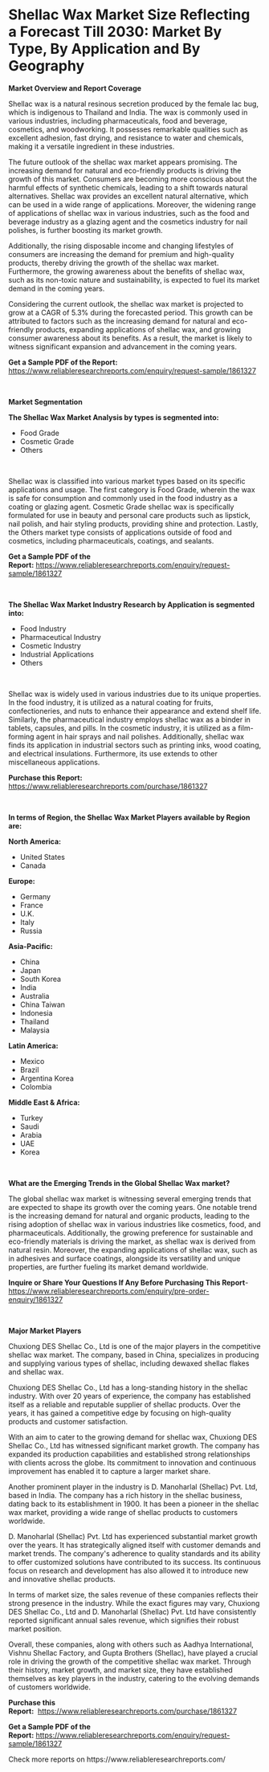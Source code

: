 <p><h1>Shellac Wax Market Size Reflecting a Forecast Till 2030: Market By Type, By Application and By Geography</h1></p><p><strong>Market Overview and Report Coverage</strong></p>
<p><p>Shellac wax is a natural resinous secretion produced by the female lac bug, which is indigenous to Thailand and India. The wax is commonly used in various industries, including pharmaceuticals, food and beverage, cosmetics, and woodworking. It possesses remarkable qualities such as excellent adhesion, fast drying, and resistance to water and chemicals, making it a versatile ingredient in these industries.</p><p>The future outlook of the shellac wax market appears promising. The increasing demand for natural and eco-friendly products is driving the growth of this market. Consumers are becoming more conscious about the harmful effects of synthetic chemicals, leading to a shift towards natural alternatives. Shellac wax provides an excellent natural alternative, which can be used in a wide range of applications. Moreover, the widening range of applications of shellac wax in various industries, such as the food and beverage industry as a glazing agent and the cosmetics industry for nail polishes, is further boosting its market growth.</p><p>Additionally, the rising disposable income and changing lifestyles of consumers are increasing the demand for premium and high-quality products, thereby driving the growth of the shellac wax market. Furthermore, the growing awareness about the benefits of shellac wax, such as its non-toxic nature and sustainability, is expected to fuel its market demand in the coming years.</p><p>Considering the current outlook, the shellac wax market is projected to grow at a CAGR of 5.3% during the forecasted period. This growth can be attributed to factors such as the increasing demand for natural and eco-friendly products, expanding applications of shellac wax, and growing consumer awareness about its benefits. As a result, the market is likely to witness significant expansion and advancement in the coming years.</p></p>
<p><strong>Get a Sample PDF of the Report:</strong> <a href="https://www.reliableresearchreports.com/enquiry/request-sample/1861327">https://www.reliableresearchreports.com/enquiry/request-sample/1861327</a></p>
<p>&nbsp;</p>
<p><strong>Market Segmentation</strong></p>
<p><strong>The Shellac Wax Market Analysis by types is segmented into:</strong></p>
<p><ul><li>Food Grade</li><li>Cosmetic Grade</li><li>Others</li></ul></p>
<p>&nbsp;</p>
<p><p>Shellac wax is classified into various market types based on its specific applications and usage. The first category is Food Grade, wherein the wax is safe for consumption and commonly used in the food industry as a coating or glazing agent. Cosmetic Grade shellac wax is specifically formulated for use in beauty and personal care products such as lipstick, nail polish, and hair styling products, providing shine and protection. Lastly, the Others market type consists of applications outside of food and cosmetics, including pharmaceuticals, coatings, and sealants.</p></p>
<p><strong>Get a Sample PDF of the Report:</strong>&nbsp;<a href="https://www.reliableresearchreports.com/enquiry/request-sample/1861327">https://www.reliableresearchreports.com/enquiry/request-sample/1861327</a></p>
<p>&nbsp;</p>
<p><strong>The Shellac Wax Market Industry Research by Application is segmented into:</strong></p>
<p><ul><li>Food Industry</li><li>Pharmaceutical Industry</li><li>Cosmetic Industry</li><li>Industrial Applications</li><li>Others</li></ul></p>
<p>&nbsp;</p>
<p><p>Shellac wax is widely used in various industries due to its unique properties. In the food industry, it is utilized as a natural coating for fruits, confectioneries, and nuts to enhance their appearance and extend shelf life. Similarly, the pharmaceutical industry employs shellac wax as a binder in tablets, capsules, and pills. In the cosmetic industry, it is utilized as a film-forming agent in hair sprays and nail polishes. Additionally, shellac wax finds its application in industrial sectors such as printing inks, wood coating, and electrical insulations. Furthermore, its use extends to other miscellaneous applications.</p></p>
<p><strong>Purchase this Report:</strong>&nbsp; <a href="https://www.reliableresearchreports.com/purchase/1861327">https://www.reliableresearchreports.com/purchase/1861327</a></p>
<p>&nbsp;</p>
<p><strong>In terms of Region, the Shellac Wax Market Players available by Region are:</strong></p>
<p>
    <p> <strong> North America: </strong>
        <ul>
            <li>United States</li>
            <li>Canada</li>
        </ul>
        </p> 
    <p> <strong> Europe: </strong>
        <ul>
            <li>Germany</li>
            <li>France</li>
            <li>U.K.</li>
            <li>Italy</li>
            <li>Russia</li>
        </ul>
        </p> 
    <p> <strong> Asia-Pacific: </strong>
        <ul>
            <li>China</li>
            <li>Japan</li>
            <li>South Korea</li>
            <li>India</li>
            <li>Australia</li>
            <li>China Taiwan</li>
            <li>Indonesia</li>
            <li>Thailand</li>
            <li>Malaysia</li>
        </ul>
        </p> 
    <p> <strong> Latin America: </strong>
        <ul>
            <li>Mexico</li>
            <li>Brazil</li>
            <li>Argentina Korea</li>
            <li>Colombia</li>
        </ul>
        </p> 
    <p> <strong> Middle East & Africa: </strong>
        <ul>
            <li>Turkey</li>
            <li>Saudi</li>
            <li>Arabia</li>
            <li>UAE</li>
            <li>Korea</li>
        </ul>
    </p>
    </p>
<p>&nbsp;</p>
<p><strong>What are the Emerging Trends in the Global Shellac Wax market?</strong></p>
<p><p>The global shellac wax market is witnessing several emerging trends that are expected to shape its growth over the coming years. One notable trend is the increasing demand for natural and organic products, leading to the rising adoption of shellac wax in various industries like cosmetics, food, and pharmaceuticals. Additionally, the growing preference for sustainable and eco-friendly materials is driving the market, as shellac wax is derived from natural resin. Moreover, the expanding applications of shellac wax, such as in adhesives and surface coatings, alongside its versatility and unique properties, are further fueling its market demand worldwide.</p></p>
<p><strong>Inquire or Share Your Questions If Any Before Purchasing This Report</strong>- <a href="https://www.reliableresearchreports.com/enquiry/pre-order-enquiry/1861327">https://www.reliableresearchreports.com/enquiry/pre-order-enquiry/1861327</a></p>
<p>&nbsp;</p>
<p><strong>Major Market Players</strong></p>
<p><p>Chuxiong DES Shellac Co., Ltd is one of the major players in the competitive shellac wax market. The company, based in China, specializes in producing and supplying various types of shellac, including dewaxed shellac flakes and shellac wax.</p><p>Chuxiong DES Shellac Co., Ltd has a long-standing history in the shellac industry. With over 20 years of experience, the company has established itself as a reliable and reputable supplier of shellac products. Over the years, it has gained a competitive edge by focusing on high-quality products and customer satisfaction.</p><p>With an aim to cater to the growing demand for shellac wax, Chuxiong DES Shellac Co., Ltd has witnessed significant market growth. The company has expanded its production capabilities and established strong relationships with clients across the globe. Its commitment to innovation and continuous improvement has enabled it to capture a larger market share.</p><p>Another prominent player in the industry is D. Manoharlal (Shellac) Pvt. Ltd, based in India. The company has a rich history in the shellac business, dating back to its establishment in 1900. It has been a pioneer in the shellac wax market, providing a wide range of shellac products to customers worldwide.</p><p>D. Manoharlal (Shellac) Pvt. Ltd has experienced substantial market growth over the years. It has strategically aligned itself with customer demands and market trends. The company's adherence to quality standards and its ability to offer customized solutions have contributed to its success. Its continuous focus on research and development has also allowed it to introduce new and innovative shellac products.</p><p>In terms of market size, the sales revenue of these companies reflects their strong presence in the industry. While the exact figures may vary, Chuxiong DES Shellac Co., Ltd and D. Manoharlal (Shellac) Pvt. Ltd have consistently reported significant annual sales revenue, which signifies their robust market position.</p><p>Overall, these companies, along with others such as Aadhya International, Vishnu Shellac Factory, and Gupta Brothers (Shellac), have played a crucial role in driving the growth of the competitive shellac wax market. Through their history, market growth, and market size, they have established themselves as key players in the industry, catering to the evolving demands of customers worldwide.</p></p>
<p><strong>Purchase this Report:</strong>&nbsp;&nbsp;<a href="https://www.reliableresearchreports.com/purchase/1861327">https://www.reliableresearchreports.com/purchase/1861327</a></p>
<p></p>
<p><strong>Get a Sample PDF of the Report:</strong>&nbsp;<a href="https://www.reliableresearchreports.com/enquiry/request-sample/1861327">https://www.reliableresearchreports.com/enquiry/request-sample/1861327</a></p>
<p>Check more reports on https://www.reliableresearchreports.com/</p>